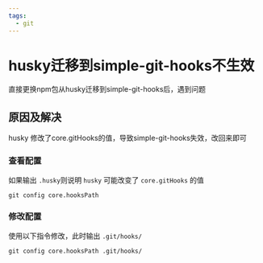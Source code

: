 ```yaml
---
tags:
  - git
---
```


# husky迁移到simple-git-hooks不生效
直接更换npm包从husky迁移到simple-git-hooks后，遇到问题

## 原因及解决
husky 修改了core.gitHooks的值，导致simple-git-hooks失效，改回来即可

### 查看配置
如果输出 `.husky`则说明 `husky` 可能改变了 `core.gitHooks` 的值
``` shell
git config core.hooksPath
```

### 修改配置
使用以下指令修改，此时输出 `.git/hooks/`
``` shell
git config core.hooksPath .git/hooks/
```
